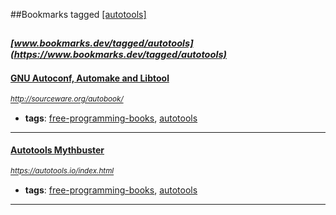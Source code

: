 ##Bookmarks tagged [[autotools]](https://www.bookmarks.dev?q=[autotools])

_<sup><sup>[www.bookmarks.dev/tagged/autotools](https://www.bookmarks.dev/tagged/autotools)</sup></sup>_
---
#### [GNU Autoconf, Automake and Libtool](http://sourceware.org/autobook/)
_<sup>http://sourceware.org/autobook/</sup>_

* **tags**: [free-programming-books](../tagged/free-programming-books.md), [autotools](../tagged/autotools.md)
---
#### [Autotools Mythbuster](https://autotools.io/index.html)
_<sup>https://autotools.io/index.html</sup>_

* **tags**: [free-programming-books](../tagged/free-programming-books.md), [autotools](../tagged/autotools.md)
---
